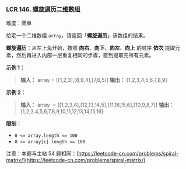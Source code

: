 ### [LCR 146. 螺旋遍历二维数组](https://leetcode.cn/problems/shun-shi-zhen-da-yin-ju-zhen-lcof/)

难度：简单

给定一个二维数组 `array`，请返回「**螺旋遍历**」该数组的结果。

**螺旋遍历**：从左上角开始，按照 **向右**、**向下**、**向左**、**向上** 的顺序 **依次** 提取元素，然后再进入内部一层重复相同的步骤，直到提取完所有元素。

**示例 1：**

> **输入：** array = \[\[1,2,3],[8,9,4],[7,6,5]]
> **输出：** [1,2,3,4,5,6,7,8,9]

**示例 2：**

> **输入：** array &nbsp;= \[\[1,2,3,4],[12,13,14,5],[11,16,15,6],[10,9,8,7]]
> **输出：** [1,2,3,4,5,6,7,8,9,10,11,12,13,14,15,16]

**限制：**

- `0 <= array.length <= 100`
- `0 <= array[i].length <= 100`

注意：本题与主站 54 题相同：[https://leetcode-cn.com/problems/spiral-matrix/](https://leetcode-cn.com/problems/spiral-matrix/)
